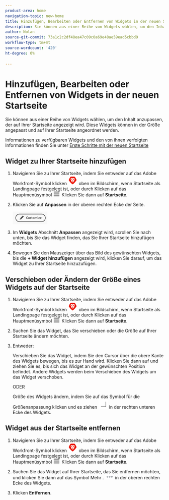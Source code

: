 ```yaml
---
product-area: home
navigation-topic: new-home
title: Hinzufügen, Bearbeiten oder Entfernen von Widgets in der neuen Startseite
description: Sie können aus einer Reihe von Widgets wählen, um den Inhalt anzupassen, der auf Ihrer Startseite angezeigt wird. Diese Widgets können in der Größe angepasst und auf Ihrer Startseite angeordnet werden.
author: Nolan
source-git-commit: 73a1c2c2df48ea47c09c0a69e48ae59ead5cbbd9
workflow-type: tm+mt
source-wordcount: '420'
ht-degree: 0%

---
```



# Hinzufügen, Bearbeiten oder Entfernen von Widgets in der neuen Startseite

Sie können aus einer Reihe von Widgets wählen, um den Inhalt anzupassen, der auf Ihrer Startseite angezeigt wird. Diese Widgets können in der Größe angepasst und auf Ihrer Startseite angeordnet werden.

Informationen zu verfügbaren Widgets und den von ihnen verfolgten Informationen finden Sie unter [Erste Schritte mit der neuen Startseite](/help/quicksilver/workfront-basics/using-home/new-home/get-started-with-new-home.md)

## Widget zu Ihrer Startseite hinzufügen

1. Navigieren Sie zu Ihrer Startseite, indem Sie entweder auf das Adobe Workfront-Symbol klicken ![Adobe Workfront-Symbol](../new-home/assets/home-icon-30x29.png) oben im Bildschirm, wenn Startseite als Landingpage festgelegt ist, oder durch Klicken auf das Hauptmenüsymbol ![Symbol für Hauptmenü](../new-home/assets/main-menu-icon-left-nav.png) Klicken Sie dann auf **Startseite**.

1. Klicken Sie auf **Anpassen** in der oberen rechten Ecke der Seite.

   ![Schaltfläche &quot;Anpassen&quot;](../new-home/assets/customize-button.png)

1. Im **Widgets** Abschnitt **Anpassen** angezeigt wird, scrollen Sie nach unten, bis Sie das Widget finden, das Sie Ihrer Startseite hinzufügen möchten.

1. Bewegen Sie den Mauszeiger über das Bild des gewünschten Widgets, bis die **+ Widget hinzufügen** angezeigt wird, klicken Sie darauf, um das Widget zu Ihrer Startseite hinzuzufügen.

## Verschieben oder Ändern der Größe eines Widgets auf der Startseite

1. Navigieren Sie zu Ihrer Startseite, indem Sie entweder auf das Adobe Workfront-Symbol klicken ![Adobe Workfront-Symbol](../new-home/assets/home-icon-30x29.png) oben im Bildschirm, wenn Startseite als Landingpage festgelegt ist, oder durch Klicken auf das Hauptmenüsymbol ![Symbol für Hauptmenü](../new-home/assets/main-menu-icon-left-nav.png) Klicken Sie dann auf **Startseite**.

1. Suchen Sie das Widget, das Sie verschieben oder die Größe auf Ihrer Startseite ändern möchten.

1. Entweder:

   Verschieben Sie das Widget, indem Sie den Cursor über die obere Kante des Widgets bewegen, bis es zur Hand wird. Klicken Sie dann auf und ziehen Sie es, bis sich das Widget an der gewünschten Position befindet. Andere Widgets werden beim Verschieben des Widgets um das Widget verschoben.

   ODER

   Größe des Widgets ändern, indem Sie auf das Symbol für die Größenanpassung klicken und es ziehen ![Symbol &quot;Größe ändern&quot;](../new-home/assets/resize-icon.png) in der rechten unteren Ecke des Widgets.

## Widget aus der Startseite entfernen

1. Navigieren Sie zu Ihrer Startseite, indem Sie entweder auf das Adobe Workfront-Symbol klicken ![Adobe Workfront-Symbol](../new-home/assets/home-icon-30x29.png) oben im Bildschirm, wenn Startseite als Landingpage festgelegt ist, oder durch Klicken auf das Hauptmenüsymbol ![Symbol für Hauptmenü](../new-home/assets/main-menu-icon-left-nav.png) Klicken Sie dann auf **Startseite**.

1. Suchen Sie das Widget auf Ihrer Startseite, das Sie entfernen möchten, und klicken Sie dann auf das Symbol Mehr . ![Mehr Symbol](../new-home/assets/more-icon.png) in der oberen rechten Ecke des Widgets.

1. Klicken **Entfernen**.
